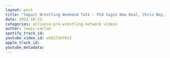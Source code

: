 ```yaml
---
layout: post
title: "Impact Wrestling Weekend Talk - PCO Signs New Deal, Chris Bey, Brian Hebner and More!"
date: 2022-10-23
categories: alliance-pro-wrestling-network videos
author: lewis-carlan
spotify_track_id: 
youtube_video_id: w1Ojl5H70zI
apple_track_id: 
youtube_metadata: 
---
```

